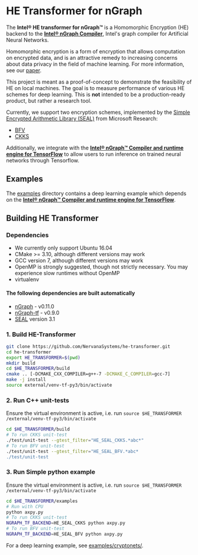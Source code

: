 # HE Transformer for nGraph

The **Intel® HE transformer for nGraph™** is a Homomorphic Encryption (HE) backend to the [**Intel® nGraph Compiler**](https://github.com/NervanaSystems/ngraph), Intel's graph compiler for Artificial Neural Networks.

Homomorphic encryption is a form of encryption that allows computation on encrypted data, and is an attractive remedy to increasing concerns about data privacy in the field of machine learning. For more information, see our [paper](https://arxiv.org/pdf/1810.10121.pdf).

This project is meant as a proof-of-concept to demonstrate the feasibility of HE  on local machines. The goal is to measure performance of various HE schemes for deep learning. This is  **not** intended to be a production-ready product, but rather a research tool.

Currently, we support two encryption schemes, implemented by the [Simple Encrypted Arithmetic Library (SEAL)](https://github.com/Microsoft/SEAL) from Microsoft Research:
  * [BFV](https://eprint.iacr.org/2016/510.pdf)
  * [CKKS](https://eprint.iacr.org/2018/931.pdf)

Additionally, we integrate with the [**Intel® nGraph™ Compiler and runtime engine for TensorFlow**](https://github.com/NervanaSystems/ngraph-tf) to allow users to run inference on trained neural networks through Tensorflow.

## Examples
The [examples](https://github.com/NervanaSystems/he-transformer/tree/master/examples) directory contains a deep learning example which depends on the [**Intel® nGraph™ Compiler and runtime engine for TensorFlow**](https://github.com/NervanaSystems/ngraph-tf).

## Building HE Transformer

### Dependencies
- We currently only support Ubuntu 16.04
- CMake >= 3.10, although different versions may work
- GCC version 7, although different versions may work
- OpenMP is strongly suggested, though not strictly necessary. You may experience slow runtimes without OpenMP
- virtualenv
#### The following dependencies are built automatically
- [nGraph](https://github.com/NervanaSystems/ngraph) - v0.11.0
- [nGraph-tf](https://github.com/NervanaSystems/ngraph-tf) - v0.9.0
- [SEAL](https://github.com/Microsoft/SEAL) version 3.1

### 1. Build HE-Transformer
```bash
git clone https://github.com/NervanaSystems/he-transformer.git
cd he-transformer
export HE_TRANSFORMER=$(pwd)
mkdir build
cd $HE_TRANSFORMER/build
cmake .. [-DCMAKE_CXX_COMPILER=g++-7 -DCMAKE_C_COMPILER=gcc-7]
make -j install
source external/venv-tf-py3/bin/activate
```

### 2. Run C++ unit-tests
Ensure the virtual environment is active, i.e. run `source $HE_TRANSFORMER /external/venv-tf-py3/bin/activate`
```bash
cd $HE_TRANSFORMER/build
# To run CKKS unit-test
./test/unit-test --gtest_filter="HE_SEAL_CKKS.*abc*"
# To run BFV unit-test
./test/unit-test --gtest_filter="HE_SEAL_BFV.*abc*
./test/unit-test
```

### 3. Run Simple python example
Ensure the virtual environment is active, i.e. run `source $HE_TRANSFORMER /external/venv-tf-py3/bin/activate`
```bash
cd $HE_TRANSFORMER/examples
# Run with CPU
python axpy.py
# To run CKKS unit-test
NGRAPH_TF_BACKEND=HE_SEAL_CKKS python axpy.py
# To run BFV unit-test
NGRAPH_TF_BACKEND=HE_SEAL_BFV python axpy.py
```

For a deep learning example, see [examples/cryptonets/](https://github.com/NervanaSystems/he-transformer/tree/master/examples/cryptonets).
